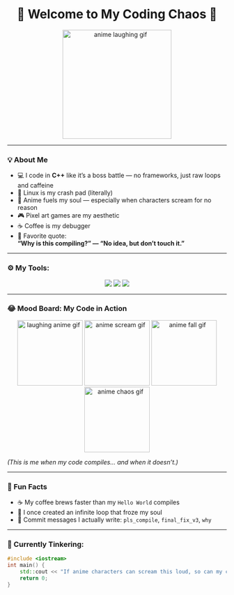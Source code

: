 <h1 align="center">🎉 Welcome to My Coding Chaos 🎉</h1>

<p align="center">
  <img src="https://media.tenor.com/0AVu9zjzqSMAAAAC/anime-funny.gif" width="250" alt="anime laughing gif"/>
</p>

---

### 💡 About Me

- 💻 I code in **C++** like it’s a boss battle — no frameworks, just raw loops and caffeine  
- 🐧 Linux is my crash pad (literally)  
- 🎌 Anime fuels my soul — especially when characters scream for no reason  
- 🎮 Pixel art games are my aesthetic  
- ☕ Coffee is my debugger  
- 💬 Favorite quote:  
  **“Why is this compiling?” — “No idea, but don’t touch it.”**

---

### ⚙️ My Tools:
<p align="center">
  <img src="https://img.shields.io/badge/C%2B%2B-00599C?style=for-the-badge&logo=c%2B%2B&logoColor=white"/>
  <img src="https://img.shields.io/badge/Visual_Studio-5C2D91?style=for-the-badge&logo=visual-studio&logoColor=white"/>
  <img src="https://img.shields.io/badge/Linux-FCC624?style=for-the-badge&logo=linux&logoColor=black"/>
</p>

---

### 😂 Mood Board: My Code in Action

<p align="center">
  <img src="https://media.tenor.com/0AVu9zjzqSMAAAAC/anime-funny.gif" alt="laughing anime gif" width="150"/>
  <img src="https://media.tenor.com/2Z0vKXzvKZkAAAAC/anime-scream.gif" alt="anime scream gif" width="150"/>
  <img src="https://media.tenor.com/1zQZKZKZKZkAAAAC/anime-fall.gif" alt="anime fall gif" width="150"/>
  <img src="https://media.tenor.com/3Z0vKXzvKZkAAAAC/anime-chaos.gif" alt="anime chaos gif" width="150"/>
</p>

_(This is me when my code compiles... and when it doesn’t.)_

---

### 🧪 Fun Facts

- ☕ My coffee brews faster than my `Hello World` compiles  
- 🔁 I once created an infinite loop that froze my soul  
- 🧠 Commit messages I actually write: `pls_compile`, `final_fix_v3`, `why`

---

### 🔧 Currently Tinkering:

```cpp
#include <iostream>
int main() {
    std::cout << "If anime characters can scream this loud, so can my compiler." << std::endl;
    return 0;
}
